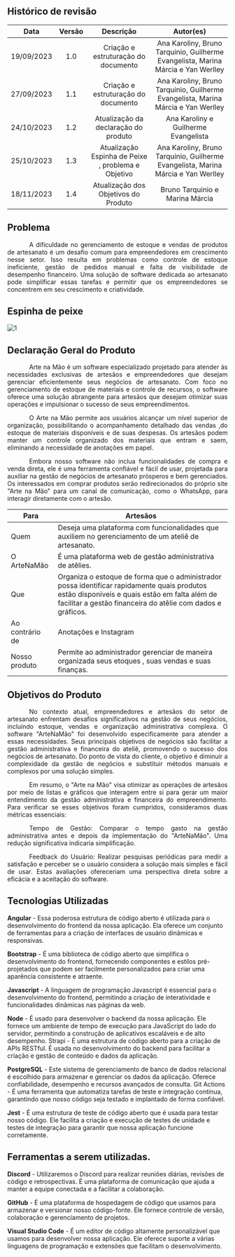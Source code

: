 ## Histórico de revisão

|    Data    | Versão |              Descrição              |  Autor(es)  |
| :--------: | :----: | :---------------------------------: | :---------: |
| 19/09/2023 |  1.0   | Criação e estruturação do documento | Ana Karoliny, Bruno Tarquinio, Guilherme Evangelista, Marina Márcia e Yan Werlley|
| 27/09/2023 |  1.1   | Criação e estruturação do documento | Ana Karoliny, Bruno Tarquinio, Guilherme Evangelista, Marina Márcia e Yan Werlley|
| 24/10/2023 |  1.2   | Atualização da declaração do produto | Ana Karoliny e Guilherme Evangelista|
| 25/10/2023 |  1.3   | Atualização Espinha de Peixe , problema e Objetivo | Ana Karoliny, Bruno Tarquinio, Guilherme Evangelista, Marina Márcia e Yan Werlley|
| 18/11/2023 |  1.4   | Atualização dos Objetivos do Produto | Bruno Tarquinio e Marina Márcia |



## Problema

<p style="text-indent: 50px;text-align: justify;">
    A dificuldade no gerenciamento de estoque e vendas de produtos de artesanato é um desafio comum para empreendedores em crescimento nesse setor. Isso resulta em problemas como controle de estoque ineficiente, gestão de pedidos manual e falta de visibilidade de desempenho financeiro. Uma solução de software dedicada ao artesanato pode simplificar essas tarefas e permitir que os empreendedores se concentrem em seu crescimento e criatividade.
</p>

## Espinha de peixe
![1](https://user-images.githubusercontent.com/78980848/278196412-644698b4-bd59-4729-8f82-e5d36df2d7af.png)


## Declaração Geral do Produto

<p style="text-indent: 50px;text-align: justify;">
Arte na Mão é um software especializado projetado para atender às necessidades exclusivas de artesãos e empreendedores que desejam gerenciar eficientemente seus negócios de artesanato. Com foco no gerenciamento de estoque de materiais e controle de recursos, o software oferece uma solução abrangente para artesãos que desejam otimizar suas operações e impulsionar o sucesso de seus empreendimentos.
</p>
<p style="text-indent: 50px;text-align: justify;">
O Arte na Mão permite aos usuários alcançar um nível superior de organização, possibilitando o acompanhamento detalhado das vendas ,do estoque de materiais disponíveis e de suas despesas. Os artesãos podem manter um controle organizado dos materiais que entram e saem, eliminando a necessidade de anotações em papel.</p>
<p style="text-indent: 50px;text-align: justify;">
Embora nosso software não inclua funcionalidades de compra e venda direta, ele é uma ferramenta confiável e fácil de usar, projetada para auxiliar na gestão de negócios de artesanato prósperos e bem gerenciados. Os interessados em comprar produtos serão redirecionados do próprio site "Arte na Mão" para um canal de comunicação, como o WhatsApp, para interagir diretamente com o artesão.
</p>

| Para                  | Artesãos                                                                                                         |
| --------------------- | --------------------------------------------------------------------------------------------------------------------------- |
| Quem                  | Deseja uma plataforma com funcionalidades que auxiliem no gerenciamento de um ateliê de artesanato.       |
| O ArteNaMão |É uma plataforma web de gestão administrativa de atêlies.                                                                             |
| Que                   | Organiza o estoque de forma que o administrador possa identificar rapidamente quais produtos estão disponíveis e quais estão em falta além de facilitar a gestão financeira do atêlie com dados e gráficos.                                  |
| Ao contrário de      | Anotações e Instagram                                                                                                                      |
| Nosso produto         | Permite ao administrador gerenciar de maneira organizada seus etoques , suas vendas e suas finanças.  |

## Objetivos do Produto
<p style="text-indent: 50px;text-align: justify;">
No contexto atual, empreendedores e artesãos do setor de artesanato enfrentam desafios significativos na gestão de seus negócios, incluindo estoque, vendas e organização administrativa complexa. O software "ArteNaMão" foi desenvolvido especificamente para atender a essas necessidades. Seus principais objetivos de negócios são facilitar a gestão administrativa e financeira do ateliê, promovendo o sucesso dos negócios de artesanato. Do ponto de vista do cliente, o objetivo é diminuir a complexidade da gestão de negócios e substituir métodos manuais e complexos por uma solução simples.
</p>
<p style="text-indent: 50px;text-align: justify;">
Em resumo, o "Arte na Mão" visa otimizar as operações de artesãos por meio de listas e gráficos que interagem entre si para gerar um maior entendimento da gestão administrativa e financeira do empreendimento. Para verificar se esses objetivos foram cumpridos, consideramos duas métricas essenciais:
</p>
<p style="text-indent: 50px;text-align: justify;">
Tempo de Gestão: Comparar o tempo gasto na gestão administrativa antes e depois da implementação do "ArteNaMão". Uma redução significativa indicaria simplificação.
</p>
<p style="text-indent: 50px;text-align: justify;">
Feedback do Usuário: Realizar pesquisas periódicas para medir a satisfação e perceber se o usuário considera a solução mais simples e fácil de usar. Estas avaliações ofereceriam uma perspectiva direta sobre a eficácia e a aceitação do software. 
</p>

## Tecnologias Utilizadas

**Angular** - Essa poderosa estrutura de código aberto é utilizada para o desenvolvimento do frontend da nossa aplicação. Ela oferece um conjunto de ferramentas para a criação de interfaces de usuário dinâmicas e responsivas.

**Bootstrap** - É uma biblioteca de código aberto que simplifica o desenvolvimento do frontend, fornecendo componentes e estilos pré-projetados que podem ser facilmente personalizados para criar uma aparência consistente e atraente.

**Javascript** - A linguagem de programação Javascript é essencial para o desenvolvimento do frontend, permitindo a criação de interatividade e funcionalidades dinâmicas nas páginas da web.

**Node** - É usado para desenvolver o backend da nossa aplicação. Ele fornece um ambiente de tempo de execução para JavaScript do lado do servidor, permitindo a construção de aplicativos escaláveis e de alto desempenho.
Strapi - É uma estrutura de código aberto para a criação de APIs RESTful. É usada no desenvolvimento do backend para facilitar a criação e gestão de conteúdo e dados da aplicação.

**PostgreSQL** - Este sistema de gerenciamento de banco de dados relacional é escolhido para armazenar e gerenciar os dados da aplicação. Oferece confiabilidade, desempenho e recursos avançados de consulta.
Git Actions - É uma ferramenta que automatiza tarefas de teste e integração contínua, garantindo que nosso código seja testado e implantado de forma confiável.

**Jest** - É uma estrutura de teste de código aberto que é usada para testar nosso código. Ele facilita a criação e execução de testes de unidade e testes de integração para garantir que nossa aplicação funcione corretamente.


## Ferramentas a serem utilizadas.

**Discord** - Utilizaremos o Discord para realizar reuniões diárias, revisões de código e retrospectivas. É uma plataforma de comunicação que ajuda a manter a equipe conectada e a facilitar a colaboração.

**GitHub** - É uma plataforma de hospedagem de código que usamos para armazenar e versionar nosso código-fonte. Ele fornece controle de versão, colaboração e gerenciamento de projetos.

**Visual Studio Code** - É um editor de código altamente personalizável que usamos para desenvolver nossa aplicação. Ele oferece suporte a várias linguagens de programação e extensões que facilitam o desenvolvimento.
